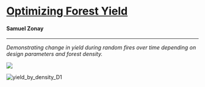 # <u>Optimizing Forest Yield</u>

#### Samuel Zonay

---

*Demonstrating change in yield during random fires over time depending on design parameters and forest density.*



![](/Users/westzone/Desktop/complex_system/pocs/07/peak_yield_L16_DL_squared.png)

![yield_by_density_D1](/Users/westzone/Desktop/complex_system/pocs/07/yield_by_density_D1.png)